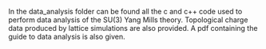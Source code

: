 In the data_analysis folder can be found all the c and c++ code used to perform data analysis of the SU(3) 
Yang Mills theory. Topological charge data produced by lattice simulations are also provided.
A pdf containing the guide to data analysis is also given.
